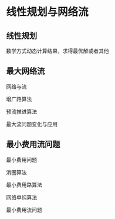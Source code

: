 # 线性规划与网络流

## 线性规划

数学方式动态计算结果，求得最优解或者其他

## 最大网络流

网络与流

增广路算法

预流推进算法

最大流问题变化与应用

## 最小费用流问题

最小费用问题

消圈算法

最小费用路算法

网络单纯算法

最小费用流问题